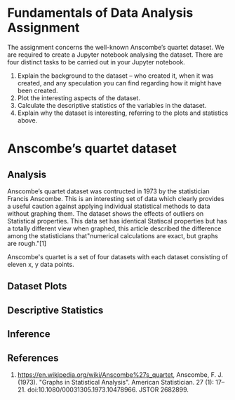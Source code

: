# Fundamentals of Data Analysis Assignment
The assignment concerns the well-known Anscombe’s quartet dataset. We are required to create a Jupyter notebook analysing the dataset. There are four distinct tasks to be carried out in your Jupyter notebook.

1. Explain the background to the dataset – who created it, when it was created, and any speculation you can find regarding how it might have been created.
2. Plot the interesting aspects of the dataset.
3. Calculate the descriptive statistics of the variables in the dataset.
4. Explain why the dataset is interesting, referring to the plots and statistics above.

# Anscombe’s quartet dataset

## Analysis

Anscombe’s quartet dataset was contructed in 1973 by the statistician Francis Anscombe. This is an interesting set of data which clearly provides a useful caution against applying individual statistical methods to data without graphing them. The dataset shows the effects of outliers on Statistical properties. This data set has identical Statiscal properties but has a totally different view when graphed, this article described the difference among the statisticians that"numerical calculations are exact, but graphs are rough."[1] 

Anscombe's quartet is a set of four datasets with each dataset consisting of eleven x, y data points.

## Dataset Plots

## Descriptive Statistics

## Inference

## References 
1. https://en.wikipedia.org/wiki/Anscombe%27s_quartet, Anscombe, F. J. (1973). "Graphs in Statistical Analysis". American Statistician. 27 (1): 17–21. doi:10.1080/00031305.1973.10478966. JSTOR 2682899.
